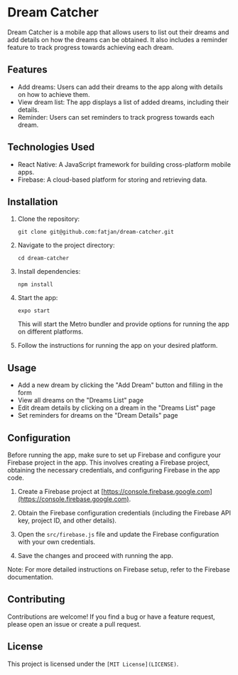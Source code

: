 # Dream Catcher

Dream Catcher is a mobile app that allows users to list out their dreams and add details on how the dreams can be obtained. It also includes a reminder feature to track progress towards achieving each dream.

## Features

- Add dreams: Users can add their dreams to the app along with details on how to achieve them.
- View dream list: The app displays a list of added dreams, including their details.
- Reminder: Users can set reminders to track progress towards each dream.

## Technologies Used

- React Native: A JavaScript framework for building cross-platform mobile apps.
- Firebase: A cloud-based platform for storing and retrieving data.

## Installation

1. Clone the repository:

    `git clone git@github.com:fatjan/dream-catcher.git`


2. Navigate to the project directory:

    `cd dream-catcher`


3. Install dependencies:

    `npm install`


4. Start the app:

    `expo start`

    This will start the Metro bundler and provide options for running the app on different platforms.


5. Follow the instructions for running the app on your desired platform.


## Usage
- Add a new dream by clicking the "Add Dream" button and filling in the form
- View all dreams on the "Dreams List" page
- Edit dream details by clicking on a dream in the "Dreams List" page
- Set reminders for dreams on the "Dream Details" page

## Configuration

Before running the app, make sure to set up Firebase and configure your Firebase project in the app. This involves creating a Firebase project, obtaining the necessary credentials, and configuring Firebase in the app code.

1. Create a Firebase project at [https://console.firebase.google.com](https://console.firebase.google.com).

2. Obtain the Firebase configuration credentials (including the Firebase API key, project ID, and other details).

3. Open the `src/firebase.js` file and update the Firebase configuration with your own credentials.

4. Save the changes and proceed with running the app.

Note: For more detailed instructions on Firebase setup, refer to the Firebase documentation.


## Contributing
Contributions are welcome! If you find a bug or have a feature request, please open an issue or create a pull request.

## License
This project is licensed under the `[MIT License](LICENSE)`.